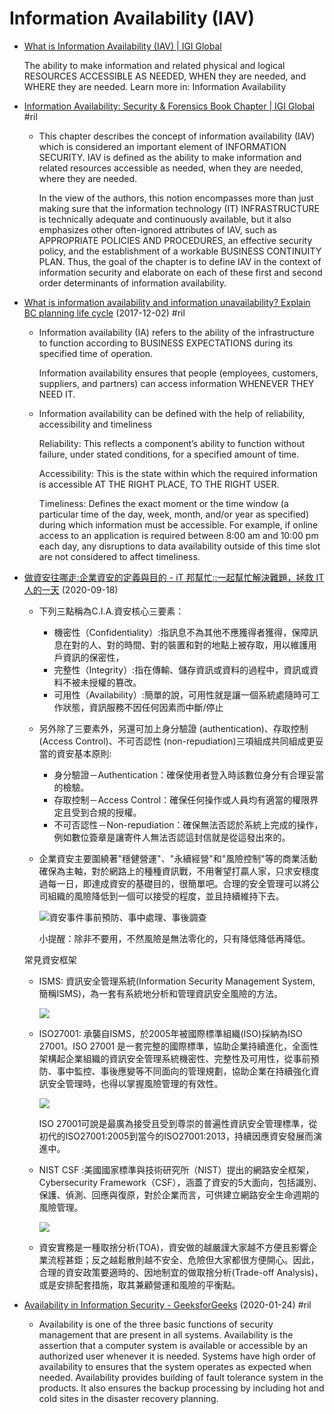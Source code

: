 # Information Availability (IAV)

  - [What is Information Availability \(IAV\) \| IGI Global](https://www.igi-global.com/dictionary/information-availability/14353)

    The ability to make information and related physical and logical RESOURCES ACCESSIBLE AS NEEDED, WHEN they are needed, and WHERE they are needed. Learn more in: Information Availability

  - [Information Availability: Security & Forensics Book Chapter \| IGI Global](https://www.igi-global.com/chapter/information-availability/20653) #ril

      - This chapter describes the concept of information availability (IAV) which is considered an important element of INFORMATION SECURITY. IAV is defined as the ability to make information and related resources accessible as needed, when they are needed, where they are needed.

        In the view of the authors, this notion encompasses more than just making sure that the information technology (IT) INFRASTRUCTURE is technically adequate and continuously available, but it also emphasizes other often-ignored attributes of IAV, such as APPROPRIATE POLICIES AND PROCEDURES, an effective security policy, and the establishment of a workable BUSINESS CONTINUITY PLAN. Thus, the goal of the chapter is to define IAV in the context of information security and elaborate on each of these first and second order determinants of information availability.

  - [What is information availability and information unavailability? Explain BC planning life cycle](https://www.ques10.com/p/20620/what-is-information-availability-and-information-u/) (2017-12-02) #ril

      - Information availability (IA) refers to the ability of the infrastructure to function according to BUSINESS EXPECTATIONS during its specified time of operation.

        Information availability ensures that people (employees, customers, suppliers, and partners) can access information WHENEVER THEY NEED IT.

      - Information availability can be defined with the help of reliability, accessibility and timeliness

        Reliability: This reflects a component’s ability to function without failure, under stated conditions, for a specified amount of time.

        Accessibility: This is the state within which the required information is accessible AT THE RIGHT PLACE, TO THE RIGHT USER.

        Timeliness: Defines the exact moment or the time window (a particular time of the day, week, month, and/or year as specified) during which information must be accessible. For example, if online access to an application is required between 8:00 am and 10:00 pm each day, any disruptions to data availability outside of this time slot are not considered to affect timeliness.

  - [做資安往哪走:企業資安的定義與目的 \- iT 邦幫忙::一起幫忙解決難題，拯救 IT 人的一天](https://ithelp.ithome.com.tw/articles/10238953) (2020-09-18)

      - 下列三點稱為C.I.A.資安核心三要素：

          - 機密性（Confidentiality）:指訊息不為其他不應獲得者獲得，保障訊息在對的人、對的時間、對的裝置和對的地點上被存取，用以維護用戶資訊的保密性，
          - 完整性（Integrity）:指在傳輸、儲存資訊或資料的過程中，資訊或資料不被未授權的篡改。
          - 可用性（Availability）:簡單的說，可用性就是讓一個系統處隨時可工作狀態，資訊服務不因任何因素而中斷/停止

      - 另外除了三要素外，另還可加上身分驗證 (authentication)、存取控制 (Access Control)、不可否認性 (non-repudiation)三項組成共同組成更妥當的資安基本原則:

          - 身分驗證－Authentication：確保使用者登入時該數位身分有合理妥當的檢驗。
          - 存取控制－Access Control：確保任何操作或人員均有適當的權限界定且受到合規的授權。
          - 不可否認性－Non-repudiation：確保無法否認於系統上完成的操作，例如數位簽章是讓寄件人無法否認這封信就是從這發出來的。

      - 企業資安主要圍繞著"穩健營運"、"永續經營"和"風險控制"等的商業活動確保為主軸，對於網路上的種種資訊戰，不用奢望打贏人家，只求安穩度過每一日，即達成資安的基礎目的，很簡單吧。合理的安全管理可以將公司組織的風險降低到一個可以接受的程度，並且持續維持下去。

        ![資安事件事前預防、事中處理、事後調查](https://ithelp.ithome.com.tw/upload/images/20200918/201297556MiujTFiIU.png)

        小提醒：除非不要用，不然風險是無法零化的，只有降低降低再降低。

    常見資安框架

      - ISMS: 資訊安全管理系統(Information Security Management System, 簡稱ISMS)，為一套有系統地分析和管理資訊安全風險的方法。

        ![](https://ithelp.ithome.com.tw/upload/images/20200918/20129755vPtHjbswjl.png)

      - ISO27001: 承襲自ISMS，於2005年被國際標準組織(ISO)採納為ISO 27001。ISO 27001 是一套完整的國際標準，協助企業持續進化，全面性架構起企業組織的資訊安全管理系統機密性、完整性及可用性，從事前預防、事中監控、事後應變等不同面向的管理規劃，協助企業在持續強化資訊安全管理時，也得以掌握風險管理的有效性。

        ![](https://ithelp.ithome.com.tw/upload/images/20200918/20129755WU6Xe2J7IW.png)

        ISO 27001可說是最廣為接受且受到尊崇的普遍性資訊安全管理標準，從初代的ISO27001:2005到當今的ISO27001:2013，持續因應資安發展而演進中。

      - NIST CSF :美國國家標準與技術研究所（NIST）提出的網路安全框架，Cybersecurity Framework（CSF），涵蓋了資安的5大面向，包括識別、保護、偵測、回應與復原，對於企業而言，可供建立網路安全生命週期的風險管理。

        ![](https://ithelp.ithome.com.tw/upload/images/20200918/20129755VcoSME48di.jpg)

      - 資安實務是一種取捨分析(TOA)，資安做的越嚴謹大家越不方便且影響企業流程甚鉅；反之越鬆散則越不安全、危險但大家都很方便開心。因此，合理的資安政策要適時的、因地制宜的做取捨分析(Trade-off Analysis)，或是安排配套措施，取其兼顧營運和風險的平衡點。

  - [Availability in Information Security \- GeeksforGeeks](https://www.geeksforgeeks.org/availability-in-information-security/) (2020-01-24) #ril

      - Availability is one of the three basic functions of security management that are present in all systems. Availability is the assertion that a computer system is available or accessible by an authorized user whenever it is needed. Systems have high order of availability to ensures that the system operates as expected when needed. Availability provides building of fault tolerance system in the products. It also ensures the backup processing by including hot and cold sites in the disaster recovery planning.

